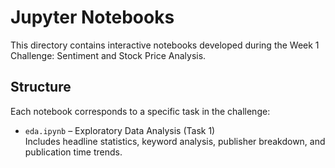 # Jupyter Notebooks

This directory contains interactive notebooks developed during the Week 1 Challenge: Sentiment and Stock Price Analysis.

## Structure

Each notebook corresponds to a specific task in the challenge:

- `eda.ipynb` – Exploratory Data Analysis (Task 1)  
  Includes headline statistics, keyword analysis, publisher breakdown, and publication time trends.





